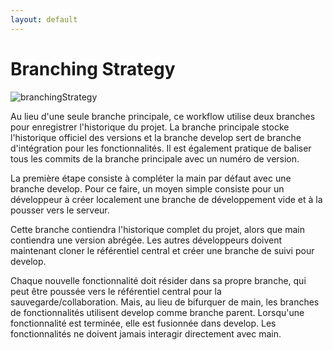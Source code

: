 ```yaml
---
layout: default
---
```


# Branching Strategy
 
 ![branchingStrategy](assets/images/branchingStrategy)

Au lieu d'une seule branche principale, ce workflow utilise deux branches pour enregistrer l'historique du projet. 
La branche principale stocke l'historique officiel des versions et la branche develop sert de branche d'intégration pour les fonctionnalités. 
Il est également pratique de baliser tous les commits de la branche principale avec un numéro de version.


La première étape consiste à compléter la main par défaut avec une branche develop. 
Pour ce faire, un moyen simple consiste pour un développeur à créer localement une branche de développement vide et à la pousser vers le serveur.

Cette branche contiendra l'historique complet du projet, alors que main contiendra une version abrégée. 
Les autres développeurs doivent maintenant cloner le référentiel central et créer une branche de suivi pour develop.

Chaque nouvelle fonctionnalité doit résider dans sa propre branche, qui peut être poussée vers le référentiel central pour la sauvegarde/collaboration. 
Mais, au lieu de bifurquer de main, les branches de fonctionnalités utilisent develop comme branche parent. 
Lorsqu'une fonctionnalité est terminée, elle est fusionnée dans develop. 
Les fonctionnalités ne doivent jamais interagir directement avec main.
